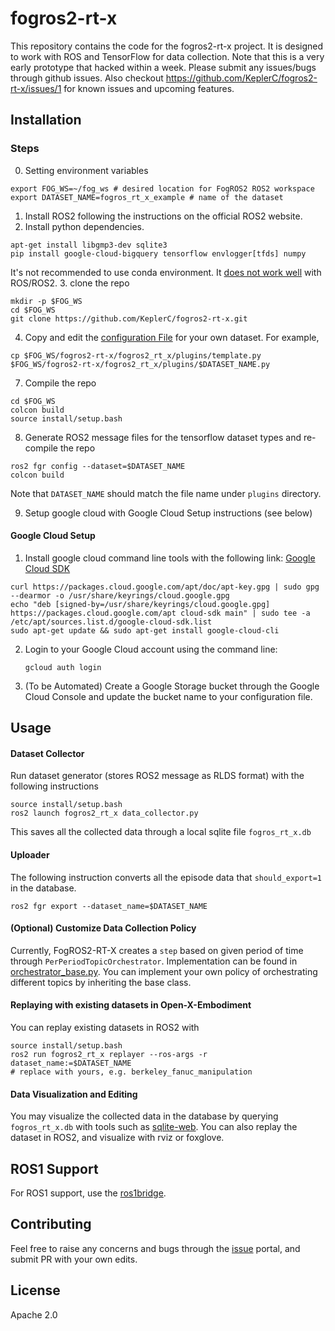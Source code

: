 
# fogros2-rt-x

This repository contains the code for the fogros2-rt-x project. It is designed to work with ROS and TensorFlow for data collection. Note that this is a very early prototype that hacked within a week. Please submit any issues/bugs through github issues. Also checkout https://github.com/KeplerC/fogros2-rt-x/issues/1 for known issues and upcoming features. 

## Installation 
### Steps
0. Setting environment variables
```
export FOG_WS=~/fog_ws # desired location for FogROS2 ROS2 workspace
export DATASET_NAME=fogros_rt_x_example # name of the dataset
```
1. Install ROS2 following the instructions on the official ROS2 website.
2. Install python dependencies.
```
apt-get install libgmp3-dev sqlite3
pip install google-cloud-bigquery tensorflow envlogger[tfds] numpy
```
It's not recommended to use conda environment. It [does not work well](https://docs.ros.org/en/foxy/How-To-Guides/Using-Python-Packages.html) with ROS/ROS2.
3. clone the repo
```
mkdir -p $FOG_WS
cd $FOG_WS
git clone https://github.com/KeplerC/fogros2-rt-x.git
```
4. Copy and edit the [configuration File](./fogros2-rt-x/fogros2_rt_x/plugins/$DATASET_NAME.py) for your own dataset.
For example,
```
cp $FOG_WS/fogros2-rt-x/fogros2_rt_x/plugins/template.py $FOG_WS/fogros2-rt-x/fogros2_rt_x/plugins/$DATASET_NAME.py 
```

7. Compile the repo
```
cd $FOG_WS
colcon build
source install/setup.bash
```

8. Generate ROS2 message files for the tensorflow dataset types and re-compile the repo
```
ros2 fgr config --dataset=$DATASET_NAME
colcon build
```
Note that `DATASET_NAME` should match the file name under `plugins` directory. 

9. Setup google cloud with Google Cloud Setup instructions (see below)

#### Google Cloud Setup

1. Install google cloud command line tools with the following link: [Google Cloud SDK](https://cloud.google.com/sdk/docs/install#deb)
```
curl https://packages.cloud.google.com/apt/doc/apt-key.gpg | sudo gpg --dearmor -o /usr/share/keyrings/cloud.google.gpg
echo "deb [signed-by=/usr/share/keyrings/cloud.google.gpg] https://packages.cloud.google.com/apt cloud-sdk main" | sudo tee -a /etc/apt/sources.list.d/google-cloud-sdk.list
sudo apt-get update && sudo apt-get install google-cloud-cli
```
2. Login to your Google Cloud account using the command line:
    ```
    gcloud auth login
    ```
3. (To be Automated) Create a Google Storage bucket through the Google Cloud Console and update the bucket name to your configuration file.

## Usage 
#### Dataset Collector
Run dataset generator (stores ROS2 message as RLDS format) with the following instructions
```
source install/setup.bash
ros2 launch fogros2_rt_x data_collector.py
```
This saves all the collected data through a local sqlite file `fogros_rt_x.db`

#### Uploader
The following instruction converts all the episode data that `should_export=1` in the database. 
```
ros2 fgr export --dataset_name=$DATASET_NAME
```

#### (Optional) Customize Data Collection Policy
Currently, FogROS2-RT-X creates a `step` based on given period of time through `PerPeriodTopicOrchestrator`. 
Implementation can be found in [orchestrator_base.py](./fogros2-rt-x/fogros2_rt_x/plugins/orchestrator_base.py). 
You can implement your own policy of orchestrating different topics by inheriting the base class. 

#### Replaying with existing datasets in Open-X-Embodiment
You can replay existing datasets in ROS2 with 
```
source install/setup.bash
ros2 run fogros2_rt_x replayer --ros-args -r dataset_name:=$DATASET_NAME 
# replace with yours, e.g. berkeley_fanuc_manipulation
```

#### Data Visualization and Editing 
You may visualize the collected data in the database by querying `fogros_rt_x.db` with tools such as [sqlite-web](https://github.com/coleifer/sqlite-web). You can also replay the dataset in ROS2, and visualize with rviz or foxglove. 


## ROS1 Support 

For ROS1 support, use the [ros1bridge](https://github.com/ros2/ros1_bridge).


## Contributing

Feel free to raise any concerns and bugs through the [issue](https://github.com/KeplerC/fogros2-rt-x/issues) portal, and submit PR with your own edits. 

## License

Apache 2.0
